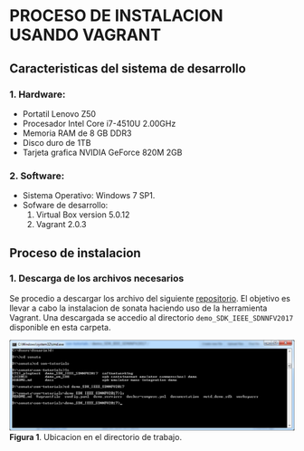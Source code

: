 # PROCESO DE INSTALACION USANDO VAGRANT

## Caracteristicas del sistema de desarrollo

### 1. Hardware:
* Portatil Lenovo Z50
* Procesador Intel Core i7-4510U 2.00GHz 
* Memoria RAM de 8 GB DDR3 
* Disco duro de 1TB
* Tarjeta grafica NVIDIA GeForce 820M 2GB

### 2. Software:
* Sistema Operativo: Windows 7 SP1.
* Sofware de desarrollo:
  1. Virtual Box version 5.0.12
  2. Vagrant 2.0.3

## Proceso de instalacion

### 1. Descarga de los archivos necesarios
Se procedio a descargar los archivo del siguiente [repositorio](https://github.com/sonata-nfv/son-tutorials/tree/master/). El objetivo es llevar a cabo la instalacion de sonata haciendo uso de la herramienta Vagrant. Una descargada se accedio al directorio ```demo_SDK_IEEE_SDNNFV2017``` disponible en esta carpeta. 

![img1](./terminal.png)
**Figura 1**. Ubicacion en el directorio de trabajo.




  
 

